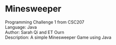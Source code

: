 # Minesweeper
Programming Challenge 1 from CSC207 <br>
Language: Java <br>
Author: Sarah Qi and ET Ourn <br>
Description: A simple Minesweeper Game using Java <br>
